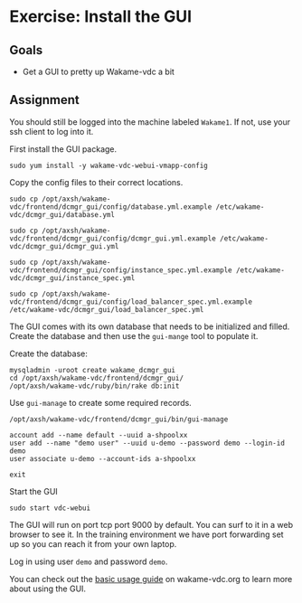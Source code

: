 # Exercise: Install the GUI

## Goals

* Get a GUI to pretty up Wakame-vdc a bit

## Assignment

You should still be logged into the machine labeled `Wakame1`. If not, use your ssh client to log into it.

First install the GUI package.

```
sudo yum install -y wakame-vdc-webui-vmapp-config
```

Copy the config files to their correct locations.

```
sudo cp /opt/axsh/wakame-vdc/frontend/dcmgr_gui/config/database.yml.example /etc/wakame-vdc/dcmgr_gui/database.yml

sudo cp /opt/axsh/wakame-vdc/frontend/dcmgr_gui/config/dcmgr_gui.yml.example /etc/wakame-vdc/dcmgr_gui/dcmgr_gui.yml

sudo cp /opt/axsh/wakame-vdc/frontend/dcmgr_gui/config/instance_spec.yml.example /etc/wakame-vdc/dcmgr_gui/instance_spec.yml

sudo cp /opt/axsh/wakame-vdc/frontend/dcmgr_gui/config/load_balancer_spec.yml.example /etc/wakame-vdc/dcmgr_gui/load_balancer_spec.yml
```

The GUI comes with its own database that needs to be initialized and filled. Create the database and then use the `gui-mange` tool to populate it.

Create the database:

```
mysqladmin -uroot create wakame_dcmgr_gui
cd /opt/axsh/wakame-vdc/frontend/dcmgr_gui/
/opt/axsh/wakame-vdc/ruby/bin/rake db:init
```

Use `gui-manage` to create some required records.

```
/opt/axsh/wakame-vdc/frontend/dcmgr_gui/bin/gui-manage

account add --name default --uuid a-shpoolxx
user add --name "demo user" --uuid u-demo --password demo --login-id demo
user associate u-demo --account-ids a-shpoolxx

exit
```

Start the GUI

```
sudo start vdc-webui
```

The GUI will run on port tcp port 9000 by default. You can surf to it in a web browser to see it. In the training environment we have port forwarding set up so you can reach it from your own laptop.

Log in using user `demo` and password `demo`.

You can check out the [basic usage guide](http://wakame-vdc.org/usage/) on wakame-vdc.org to learn more about using the GUI.
